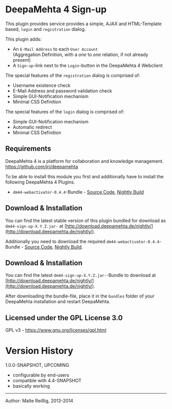 
# DeepaMehta 4 Sign-up

This plugin provides service provides a simple, AJAX and HTML-Template based, `login` and `registration` dialog.

This plugin adds:
*    An `E-Mail Address` to each `User Account`   
     (Aggregation Definition, with a _one_ to _one_ relation, if not already present)
*    A `Sign-up`-link next to the `Login`-button in the DeepaMehta 4 Webclient

The special features of the `registration` dialog is comprised of:
*    Username existence check
*    E-Mail Address and password validation check
*    Simple GUI-Notification mechanism
*    Minimal CSS Definition

The special features of the `login` dialog is comprised of:
*    Simple GUI-Notification mechanism
*    Automatic redirect
*    Minimal CSS Definition

## Requirements

DeepaMehta 4 is a platform for collaboration and knowledge management.
https://github.com/jri/deepamehta

To be able to install this module you first and additionally have to install the following DeepaMehta 4 Plugins.

*    `dm44-webactivator-0.4.4`-Bundle - [Source Code](https://github.com/jri/dm4-webactivator), [Nightly Build](http://download.deepamehta.de/nightly/)

## Download & Installation

You can find the latest stable version of this plugin bundled for download as `dm44-sign-up-X.Y.Z.jar-` at [http://download.deepamehta.de/nightly/](http://download.deepamehta.de/nightly/).

Additionally you need to download the required `dm44-webactivator-0.4.4`-Bundle - [Source Code](https://github.com/jri/dm4-webactivator), [Nightly Build](http://download.deepamehta.de/nightly/).

## Download & Installation

You can find the latest `dm44-sign-up-X.Y.Z.jar-`-Bundle to download at [http://download.deepamehta.de/nightly/](http://download.deepamehta.de/nightly/).

After downloading the bundle-file, place it in the `bundles` folder of your DeepaMehta installation and restart DeepaMehta.

## Licensed under the GPL License 3.0

GPL v3 - https://www.gnu.org/licenses/gpl.html

# Version History

1.0.0-SNAPSHOT, UPCOMING

- configurable by end-users
- compatible with 4.4-SNAPSHOT
- basically working

-------------------------------
Author: Malte Reißig, 2013-2014

